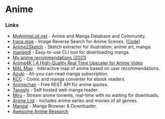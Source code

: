 # Anime



### Links[​](https://vihthetempest.gitbook.io/eesooss-wiki/art/anime#links) <a href="#links" id="links"></a>

* [MyAnimeList.net](https://myanimelist.net/) - Anime and Manga Database and Community.
* [trace.moe](https://trace.moe/) - Image Reverse Search for Anime Scenes. ([Code](https://github.com/soruly/trace.moe))
* [Anime2Sketch](https://github.com/Mukosame/Anime2Sketch) - Sketch extractor for illustration, anime art, manga.
* [mangodl](https://github.com/Gyro7/mangodl) - Easy-to-use CLI tool for downloading manga.
* [My anime recommendations (2021)](https://noahpinion.substack.com/p/my-anime-recommendations) 
* [Anime4K | A High-Quality Real Time Upscaler for Anime Video](https://github.com/bloc97/Anime4K)
* [MAL Map](https://www.malmap.net/) - Interactive map of anime based on user recommendations. 
* [Azuki](https://www.azuki.co/) - All-you-can-read manga subscription. 
* [KCC](https://github.com/ciromattia/kcc) - Comic and manga converter for ebook readers.
* [Animechan](https://github.com/rocktimsaikia/anime-chan) - Free REST API for anime quotes.
* [Tanoshi](https://faldez.github.io/tanoshi/) - Self hosted web manga reader.
* [Miru](https://github.com/ThaUnknown/miru) - Stream anime torrents, real-time with no waiting for downloads.
* [Anime List](https://github.com/An3sha/Anime-List) - Includes anime series and movies of all genres.
* [Mangal](https://github.com/metafates/mangal) - Manga Browser & Downloader.
* [Awesome Anime Research](https://github.com/SerialLain3170/AwesomeAnimeResearch)
